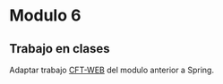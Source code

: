# Modulo 6
## Trabajo en clases
Adaptar trabajo [CFT-WEB](https://github.com/avacco/Modulo-5-Desarrollo-web-Java/tree/main/Actividades/cft-web) del modulo anterior a Spring.